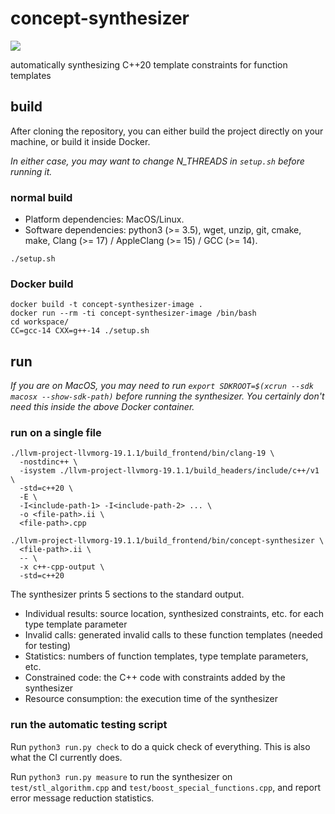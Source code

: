 # concept-synthesizer

![](https://github.com/sdingcn/concept-synthesizer/actions/workflows/run_test.yml/badge.svg)

automatically synthesizing C++20 template constraints for function templates

## build

After cloning the repository,
you can either build the project directly on your machine,
or build it inside Docker.

*In either case, you may want to change N_THREADS in `setup.sh` before running it.*

### normal build

+ Platform dependencies: MacOS/Linux.
+ Software dependencies: python3 (>= 3.5), wget, unzip, git,
  cmake, make, Clang (>= 17) / AppleClang (>= 15) / GCC (>= 14).

```
./setup.sh
```

### Docker build

```
docker build -t concept-synthesizer-image .
docker run --rm -ti concept-synthesizer-image /bin/bash
cd workspace/
CC=gcc-14 CXX=g++-14 ./setup.sh
```

## run

*If you are on MacOS, you may need to run
`export SDKROOT=$(xcrun --sdk macosx --show-sdk-path)`
before running the synthesizer. You certainly
don't need this inside the above Docker container.*

### run on a single file

```
./llvm-project-llvmorg-19.1.1/build_frontend/bin/clang-19 \
  -nostdinc++ \
  -isystem ./llvm-project-llvmorg-19.1.1/build_headers/include/c++/v1 \
  -std=c++20 \
  -E \
  -I<include-path-1> -I<include-path-2> ... \
  -o <file-path>.ii \
  <file-path>.cpp

./llvm-project-llvmorg-19.1.1/build_frontend/bin/concept-synthesizer \
  <file-path>.ii \
  -- \
  -x c++-cpp-output \
  -std=c++20
```

The synthesizer prints 5 sections to the standard output.
+ Individual results: source location, synthesized constraints, etc. for each type template parameter
+ Invalid calls: generated invalid calls to these function templates (needed for testing)
+ Statistics: numbers of function templates, type template parameters, etc.
+ Constrained code: the C++ code with constraints added by the synthesizer
+ Resource consumption: the execution time of the synthesizer

### run the automatic testing script

Run `python3 run.py check` to do a quick check of everything.
This is also what the CI currently does.

Run `python3 run.py measure` to run the synthesizer on
`test/stl_algorithm.cpp` and `test/boost_special_functions.cpp`,
and report error message reduction statistics.
